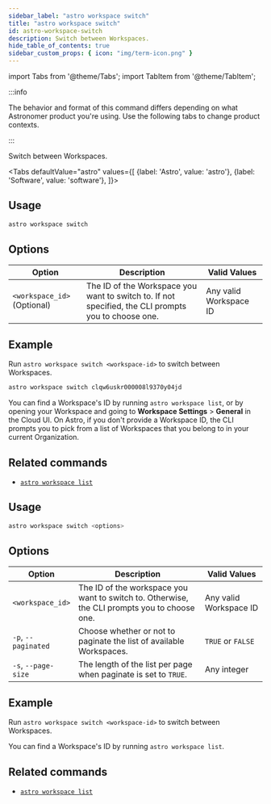 ```yaml
---
sidebar_label: "astro workspace switch"
title: "astro workspace switch"
id: astro-workspace-switch
description: Switch between Workspaces.
hide_table_of_contents: true
sidebar_custom_props: { icon: "img/term-icon.png" }
---
```


import Tabs from '@theme/Tabs';
import TabItem from '@theme/TabItem';

:::info

The behavior and format of this command differs depending on what Astronomer product you're using. Use the following tabs to change product contexts.

:::

Switch between Workspaces.

<Tabs
defaultValue="astro"
values={[
{label: 'Astro', value: 'astro'},
{label: 'Software', value: 'software'},
]}>
<TabItem value="astro">

## Usage

```sh
astro workspace switch
```

## Options

| Option                    | Description                                                                                  | Valid Values           |
| ------------------------- | -------------------------------------------------------------------------------------------- | ---------------------- |
| `<workspace_id>` (Optional) | The ID of the Workspace you want to switch to. If not specified, the CLI prompts you to choose one. | Any valid Workspace ID |

## Example

Run `astro workspace switch <workspace-id>` to switch between Workspaces.

```sh
astro workspace switch clqw6uskr000008l9370y04jd
```

You can find a Workspace's ID by running `astro workspace list`, or by opening your Workspace and going to **Workspace Settings** > **General** in the Cloud UI. On Astro, if you don't provide a Workspace ID, the CLI prompts you to pick from a list of Workspaces that you belong to in your current Organization.

## Related commands

- [`astro workspace list`](cli/astro-workspace-list.md)

</TabItem>
<TabItem value="software">

## Usage

```sh
astro workspace switch <options>
```

## Options

| Option              | Description                                                                                  | Valid Values           |
| ------------------- | -------------------------------------------------------------------------------------------- | ---------------------- |
| `<workspace_id>`    | The ID of the workspace you want to switch to. Otherwise, the CLI prompts you to choose one. | Any valid Workspace ID |
| `-p`, `--paginated` | Choose whether or not to paginate the list of available Workspaces.           | `TRUE` or `FALSE`      |
| `-s`, `--page-size` | The length of the list per page when paginate is set to `TRUE`.                              | Any integer            |

## Example

Run `astro workspace switch <workspace-id>` to switch between Workspaces.

You can find a Workspace's ID by running `astro workspace list`.

## Related commands

- [`astro workspace list`](cli/astro-workspace-list.md)

</TabItem>
</Tabs>
